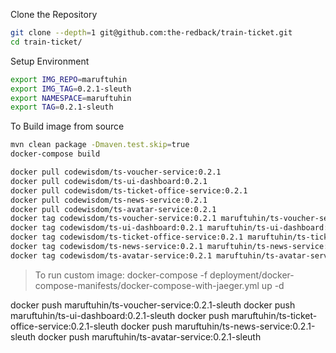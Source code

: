 Clone the Repository
```bash
git clone --depth=1 git@github.com:the-redback/train-ticket.git
cd train-ticket/
```

Setup Environment
```bash 
export IMG_REPO=maruftuhin
export IMG_TAG=0.2.1-sleuth
export NAMESPACE=maruftuhin
export TAG=0.2.1-sleuth
```

To Build image from source
```bash
mvn clean package -Dmaven.test.skip=true
docker-compose build

docker pull codewisdom/ts-voucher-service:0.2.1
docker pull codewisdom/ts-ui-dashboard:0.2.1
docker pull codewisdom/ts-ticket-office-service:0.2.1
docker pull codewisdom/ts-news-service:0.2.1
docker pull codewisdom/ts-avatar-service:0.2.1
docker tag codewisdom/ts-voucher-service:0.2.1 maruftuhin/ts-voucher-service:0.2.1-sleuth
docker tag codewisdom/ts-ui-dashboard:0.2.1 maruftuhin/ts-ui-dashboard:0.2.1-sleuth
docker tag codewisdom/ts-ticket-office-service:0.2.1 maruftuhin/ts-ticket-office-service:0.2.1-sleuth
docker tag codewisdom/ts-news-service:0.2.1 maruftuhin/ts-news-service:0.2.1-sleuth
docker tag codewisdom/ts-avatar-service:0.2.1 maruftuhin/ts-avatar-service:0.2.1-sleuth
```

> To run custom image:
docker-compose -f deployment/docker-compose-manifests/docker-compose-with-jaeger.yml up -d


docker push maruftuhin/ts-voucher-service:0.2.1-sleuth
docker push maruftuhin/ts-ui-dashboard:0.2.1-sleuth
docker push maruftuhin/ts-ticket-office-service:0.2.1-sleuth
docker push maruftuhin/ts-news-service:0.2.1-sleuth
docker push maruftuhin/ts-avatar-service:0.2.1-sleuth